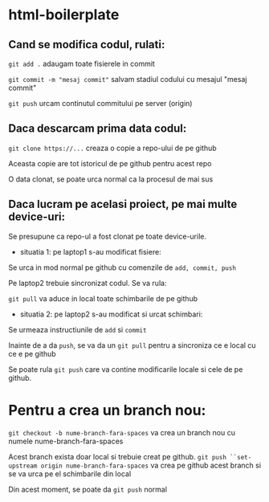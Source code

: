 # html-boilerplate

## Cand se modifica codul, rulati:

`git add .` adaugam toate fisierele in commit

`git commit -m "mesaj commit"` salvam stadiul codului cu mesajul "mesaj commit"

`git push` urcam continutul commitului pe server (origin)

## Daca descarcam prima data codul:

`git clone https://...` creaza o copie a repo-ului de pe github

Aceasta copie are tot istoricul de pe github pentru acest repo

O data clonat, se poate urca normal ca la procesul de mai sus

## Daca lucram pe acelasi proiect, pe mai multe device-uri:

Se presupune ca repo-ul a fost clonat pe toate device-urile.

- situatia 1: pe laptop1 s-au modificat fisiere:

Se urca in mod normal pe github cu comenzile de `add, commit, push`

Pe laptop2 trebuie sincronizat codul. Se va rula:

`git pull` va aduce in local toate schimbarile de pe github

- situatia 2: pe laptop2 s-au modificat si urcat schimbari:

Se urmeaza instructiunile de `add` si `commit`

Inainte de a da `push`, se va da un `git pull` pentru a sincroniza ce e local cu ce e pe github

Se poate rula `git push` care va contine modificarile locale si cele de pe github.

# Pentru a crea un branch nou:

`git checkout -b nume-branch-fara-spaces` va crea un branch nou cu numele nume-branch-fara-spaces

Acest branch exista doar local si trebuie creat pe github.
` git push ``set-upstream origin nume-branch-fara-spaces ` va crea pe github acest branch si se va urca pe el schimbarile din local

Din acest moment, se poate da `git push` normal
